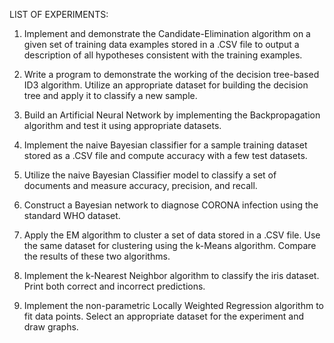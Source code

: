 LIST OF EXPERIMENTS:

1. Implement and demonstrate the Candidate-Elimination algorithm on a given set of training data examples stored in a .CSV file to output a description of all hypotheses consistent with the training examples. 

2. Write a program to demonstrate the working of the decision tree-based ID3 algorithm. Utilize an appropriate dataset for building the decision tree and apply it to classify a new sample. 

3. Build an Artificial Neural Network by implementing the Backpropagation algorithm and test it using appropriate datasets. 

4. Implement the naive Bayesian classifier for a sample training dataset stored as a .CSV file and compute accuracy with a few test datasets. 

5. Utilize the naive Bayesian Classifier model to classify a set of documents and measure accuracy, precision, and recall. 

6. Construct a Bayesian network to diagnose CORONA infection using the standard WHO dataset. 

7. Apply the EM algorithm to cluster a set of data stored in a .CSV file. Use the same dataset for clustering using the k-Means algorithm. Compare the results of these two algorithms. 

8. Implement the k-Nearest Neighbor algorithm to classify the iris dataset. Print both correct and incorrect predictions. 

9. Implement the non-parametric Locally Weighted Regression algorithm to fit data points. Select an appropriate dataset for the experiment and draw graphs.
